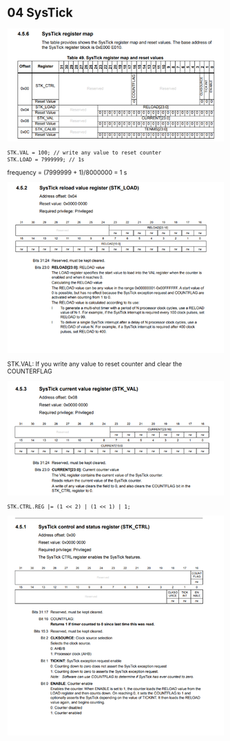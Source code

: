 # 04 SysTick

![alt text](image.png)

	STK.VAL = 100; // write any value to reset counter
	STK.LOAD = 7999999; // 1s

frequency = (7999999 + 1)/8000000 = 1 s

![alt text](image-2.png)

STK.VAL: If you write any value to reset counter and clear the COUNTERFLAG

![alt text](image-1.png)

    STK.CTRL.REG |= (1 << 2) | (1 << 1) | 1;

![alt text](image-3.png)